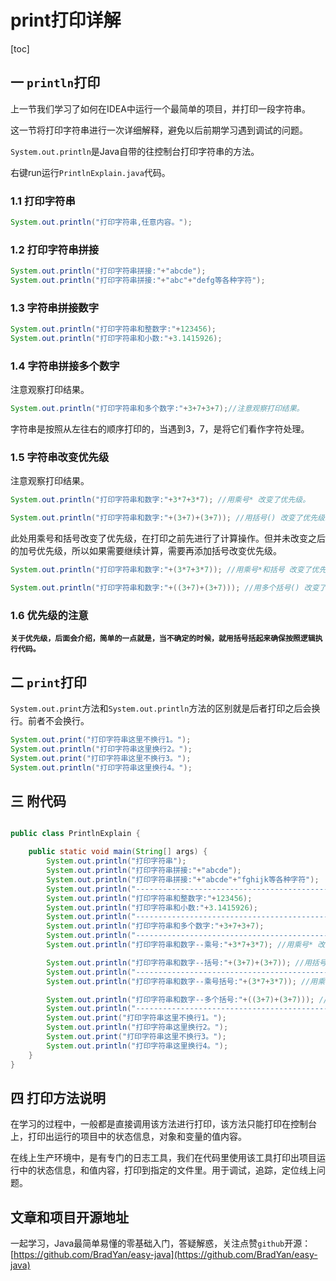 # print打印详解

[toc]

## 一 `println`打印

上一节我们学习了如何在IDEA中运行一个最简单的项目，并打印一段字符串。

这一节将打印字符串进行一次详细解释，避免以后前期学习遇到调试的问题。

`System.out.println`是Java自带的往控制台打印字符串的方法。

右键run运行`PrintlnExplain.java`代码。

### 1.1 打印字符串

```java
System.out.println("打印字符串,任意内容。");
```

### 1.2 打印字符串拼接

```java
System.out.println("打印字符串拼接:"+"abcde");
System.out.println("打印字符串拼接:"+"abc"+"defg等各种字符");
```

### 1.3 字符串拼接数字

```java
System.out.println("打印字符串和整数字:"+123456);
System.out.println("打印字符串和小数:"+3.1415926);
```

### 1.4 字符串拼接多个数字

注意观察打印结果。

```java
System.out.println("打印字符串和多个数字:"+3+7+3+7);//注意观察打印结果。
```

字符串是按照从左往右的顺序打印的，当遇到3，7，是将它们看作字符处理。

### 1.5 字符串改变优先级

注意观察打印结果。

```java
System.out.println("打印字符串和数字:"+3*7+3*7); //用乘号* 改变了优先级。

System.out.println("打印字符串和数字:"+(3+7)+(3+7)); //用括号() 改变了优先级。
```

此处用乘号和括号改变了优先级，在打印之前先进行了计算操作。但并未改变之后的加号优先级，所以如果需要继续计算，需要再添加括号改变优先级。
```java
System.out.println("打印字符串和数字:"+(3*7+3*7)); //用乘号*和括号 改变了优先级。

System.out.println("打印字符串和数字:"+((3+7)+(3+7))); //用多个括号() 改变了优先级。
```

### 1.6 优先级的注意

**`关于优先级，后面会介绍，简单的一点就是，当不确定的时候，就用括号括起来确保按照逻辑执行代码。`**

## 二 `print`打印

`System.out.print`方法和`System.out.println`方法的区别就是后者打印之后会换行。前者不会换行。

```java
System.out.print("打印字符串这里不换行1。");
System.out.println("打印字符串这里换行2。");
System.out.print("打印字符串这里不换行3。");
System.out.println("打印字符串这里换行4。");
```

## 三 附代码

```java

public class PrintlnExplain {

    public static void main(String[] args) {
        System.out.println("打印字符串");
        System.out.println("打印字符串拼接:"+"abcde");
        System.out.println("打印字符串拼接:"+"abcde"+"fghijk等各种字符");
        System.out.println("-----------------------------------------------------------");
        System.out.println("打印字符串和整数字:"+123456);
        System.out.println("打印字符串和小数:"+3.1415926);
        System.out.println("-----------------------------------------------------------");
        System.out.println("打印字符串和多个数字:"+3+7+3+7);
        System.out.println("-----------------------------------------------------------");
        System.out.println("打印字符串和数字--乘号:"+3*7+3*7); //用乘号* 改变了优先级。

        System.out.println("打印字符串和数字--括号:"+(3+7)+(3+7)); //用括号() 改变了优先级。
        System.out.println("-----------------------------------------------------------");
        System.out.println("打印字符串和数字--乘号括号:"+(3*7+3*7)); //用乘号*和括号 改变了优先级。

        System.out.println("打印字符串和数字--多个括号:"+((3+7)+(3+7))); //用多个括号() 改变了优先级。
        System.out.println("-----------------------------------------------------------");
        System.out.print("打印字符串这里不换行1。");
        System.out.println("打印字符串这里换行2。");
        System.out.print("打印字符串这里不换行3。");
        System.out.println("打印字符串这里换行4。");
    }
}
```



## 四 打印方法说明

在学习的过程中，一般都是直接调用该方法进行打印，该方法只能打印在控制台上，打印出运行的项目中的状态信息，对象和变量的值内容。

在线上生产环境中，是有专门的日志工具，我们在代码里使用该工具打印出项目运行中的状态信息，和值内容，打印到指定的文件里。用于调试，追踪，定位线上问题。


## 文章和项目开源地址

一起学习，Java最简单易懂的零基础入门，答疑解惑，关注点赞`github`开源：[https://github.com/BradYan/easy-java](https://github.com/BradYan/easy-java)


